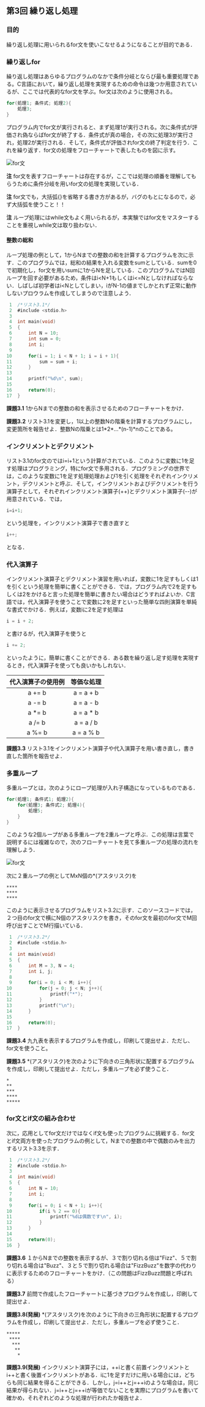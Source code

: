 

## 第3回 繰り返し処理

### 目的

繰り返し処理に用いられるfor文を使いこなせるようになることが目的である．

### 繰り返しfor

繰り返し処理はあらゆるプログラムのなかで条件分岐とならび最も重要処理である。C言語において，繰り返し処理を実現するための命令は幾つか用意されているが、ここでは代表的なfor文を学ぶ。for文は次のように使用される。   

```c
for(処理1; 条件式; 処理2){
	処理3;
}
```

プログラム内でfor文が実行されると、まず処理1が実行される。次に条件式が評価され偽ならばfor文が終了する．条件式が真の場合，その次に処理3が実行され，処理2が実行される．そして，条件式が評価されfor文の終了判定を行う．これを繰り返す．for文の処理をフローチャートで表したものを図に示す。

![for文](flowchart-for.png)

__注__ for文を表すフローチャートは存在するが，ここでは処理の順番を理解してもらうために条件分岐を用いfor文の処理を実現している．

__注__ for文でも，大括弧{}を省略する書き方があるが，バグのもとになるので，必ず大括弧を使うこと！！

__注__ ループ処理にはwhile文もよく用いられるが，本実験ではfor文をマスターすることを重視しwhile文は取り扱わない．

#### 整数の総和

ループ処理の例として，1からNまでの整数の和を計算するプログラムを次に示す．このプログラムでは，総和の結果を入れる変数をsumとしている．sumを0で初期化し，for文を用いsumに1からNを足している．このプログラムではN回ループを回す必要があるため，条件はi<N+1もしくはi<=Nとしなければならない．しばしば初学者はi<Nとしてしまい，iがN-1の値までしかとれず正常に動作しないプロウラムを作成してしまうので注意しよう．

```c
 1	/*リスト3.1*/
 2	#include <stdio.h>
 3
 4	int main(void)
 5	{
 6	    int N = 10;
 7	    int sum = 0;
 8	    int i;
 9
10	    for(i = 1; i < N + 1; i = i + 1){
11	        sum = sum + i;
12	    }
13
14	    printf("%d\n", sum);
15
16	    return(0);
17	}
```

__課題3.1__ 1からNまでの整数の和を表示させるためのフローチャートをかけ．

__課題3.2__ リスト3.1を変更し，1以上の整数Nの階乗を計算するプログラムにし，変更箇所を報告せよ．整数Nの階乗とは1\*2*...*(n-1)*nのことである。

### インクリメントとデクリメント

リスト3.1のfor文のではi=i+1という計算がされている．このように変数に1を足す処理はプログラミング，特にfor文で多用される．プログラミングの世界では，このような変数に1を足す処理処理および1を引く処理をそれぞれインクリメント，デクリメントと呼ぶ．そして，インクリメントおよびデクリメントを行う演算子として，それぞれインクリメント演算子(++)とデクリメント演算子(--)が用意されている．では，

```c
i=i+1;
```

という処理を，インクリメント演算子で書き直すと

```c
i++;
```

となる．

### 代入演算子

インクリメント演算子とデクリメント演習を用いれば，変数に1を足すもしくは1を引くという処理を簡単に書くことができる．では，プログラム内で2を足すもしくは2をかけると言った処理を簡単に書きたい場合はどうすればよいか．C言語では，代入演算子を使うことで変数に2を足すといった簡単な四則演算を単純な書式でかける．例えば，変数iに2を足す処理は

```c
i = i + 2;
```

と書けるが，代入演算子を使うと

```c
i += 2;
```

といったように，簡単に書くことができる．ある数を繰り返し足す処理を実現するとき，代入演算子を使っても良いかもしれない．

|代入演算子の使用例|  等価な処理  |
|:---:|:-----:|
|  a += b  |  a = a + b |
|  a -= b  |  a = a - b |
|  a *= b  |  a = a * b |
|  a /= b  |  a = a / b |
|  a %= b  |  a = a % b |

__課題3.3__ リスト3.1をインクリメント演算子や代入演算子を用い書き直し，書き直した箇所を報告せよ．

### 多重ループ

多重ループとは，次のようにロープ処理が入れ子構造になっているものである．

```c
for(処理1; 条件式1; 処理2){
    for(処理3; 条件式2; 処理4){
        処理5;
    }
}
```

このような2個ループがある多重ループを2重ループと呼ぶ．この処理は言葉で説明するには複雑なので，次のフローチャートを見て多重ループの処理の流れを理解しよう．

![for文](flowchart-loop.png)

次に２重ループの例としてMxN個の*(アスタリスク)を

```
****
****
****
```

このように表示させるプログラムをリスト3.2に示す．このソースコードでは，２つ目のfor文で横にN個のアスタリスクを書き，そのfor文を最初のfor文でM回呼び出すことでM行描いている．

```c
 1	/*リスト3.2*/
 2	#include <stdio.h>
 3
 4	int main(void)
 5	{
 6	    int M = 3, N = 4;
 7	    int i, j;
 8
 9	    for(i = 0; i < M; i++){
10	        for(j = 0; j < N; j++){
11	            printf("*");
12	        }
13	        printf("\n");
14	    }
15
16	    return(0);
17	}
```

__課題3.4__ 九九表を表示するプログラムを作成し，印刷して提出せよ．ただし、for文を使うこと。

__課題3.5__ *(アスタリスク)を次のように下向きの三角形状に配置するプログラムを作成し，印刷して提出せよ．ただし，多重ループを必ず使うこと．

```
*
**
***
****
*****
```

### for文とif文の組み合わせ

次に，応用としてfor文だけではなくif文も使ったプログラムに挑戦する．for文とif文両方を使ったプログラムの例として，Nまでの整数の中で偶数のみを出力するリスト3.3を示す．

```c
 1	/*リスト3.2*/
 2	#include <stdio.h>
 3
 4	int main(void)
 5	{
 6	    int N = 10;
 7	    int i;
 8
 9	    for(i = 0; i < N + 1; i++){
10	        if(i % 2 == 0){
11	            printf("%dは偶数です\n", i);
12	        }
13	    }
14
15	    return(0);
16	}
```

__課題3.6__ １からNまでの整数を表示するが、３で割り切れる倍は"Fizz"、５で割り切れる場合は"Buzz"、３と５で割り切れる場合は"FizzBuzz"を数字の代わりに表示するためのフローチャートをかけ．（この問題はFizzBuzz問題と呼ばれる）

__課題3.7__ 前問で作成したフローチャートに基づきプログラムを作成し，印刷して提出せよ．


__課題3.8(発展)__ *(アスタリスク)を次のように下向きの三角形状に配置するプログラムを作成し，印刷して提出せよ．ただし，多重ループを必ず使うこと．

```
*****
 ****
  ***
   **
    *
```
__課題3.9(発展)__ インクリメント演算子には，++iと書く前置インクリメントとi++と書く後置インクリメントがある．iに1を足すだけに用いる場合には，どちらも同じ結果を得ることができる．しかし，j=i++とj=++iのような場合は，同じ結果が得られない．j=i++とj=++iが等価でないことを実際にプログラムを書いて確かめ，それぞれどのような処理が行われたか報告せよ．
